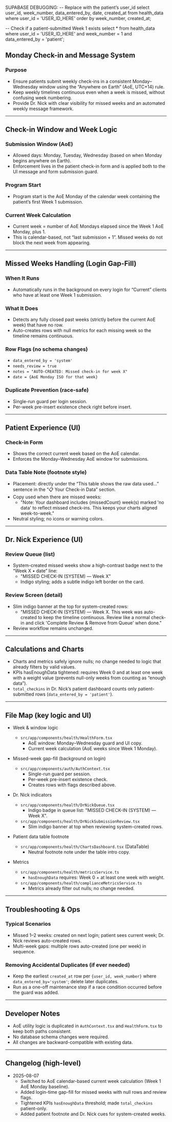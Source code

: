 SUPABASE DEBUGGING:
-- Replace with the patient’s user_id
select user_id, week_number, data_entered_by, date, created_at
from health_data
where user_id = 'USER_ID_HERE'
order by week_number, created_at;

-- Check if a patient-submitted Week 1 exists
select *
from health_data
where user_id = 'USER_ID_HERE' and week_number = 1 and data_entered_by = 'patient';



## Monday Check-in and Message System

### Purpose
- Ensure patients submit weekly check-ins in a consistent Monday–Wednesday window using the “Anywhere on Earth” (AoE, UTC+14) rule.
- Keep weekly timelines continuous even when a week is missed, without confusing week numbering.
- Provide Dr. Nick with clear visibility for missed weeks and an automated weekly message framework.

---

## Check-in Window and Week Logic

### Submission Window (AoE)
- Allowed days: Monday, Tuesday, Wednesday (based on when Monday begins anywhere on Earth).
- Enforcement lives in the patient check-in form and is applied both to the UI message and form submission guard.

### Program Start
- Program start is the AoE Monday of the calendar week containing the patient’s first Week 1 submission.

### Current Week Calculation
- Current week = number of AoE Mondays elapsed since the Week 1 AoE Monday, plus 1.
- This is calendar-based, not “last submission + 1”. Missed weeks do not block the next week from appearing.

---

## Missed Weeks Handling (Login Gap-Fill)

### When It Runs
- Automatically runs in the background on every login for “Current” clients who have at least one Week 1 submission.

### What It Does
- Detects any fully closed past weeks (strictly before the current AoE week) that have no row.
- Auto-creates rows with null metrics for each missing week so the timeline remains continuous.

### Row Flags (no schema changes)
- `data_entered_by = 'system'`
- `needs_review = true`
- `notes = "AUTO-CREATED: Missed check-in for week X"`
- `date = {AoE Monday ISO for that week}`

### Duplicate Prevention (race-safe)
- Single-run guard per login session.
- Per-week pre-insert existence check right before insert.

---

## Patient Experience (UI)

### Check-in Form
- Shows the correct current week based on the AoE calendar.
- Enforces the Monday–Wednesday AoE window for submissions.

### Data Table Note (footnote style)
- Placement: directly under the “This table shows the raw data used…” sentence in the “📋 Your Check-in Data” section.
- Copy used when there are missed weeks:
  - "Note: Your dashboard includes {missedCount} week(s) marked 'no data' to reflect missed check-ins. This keeps your charts aligned week-to-week."
- Neutral styling; no icons or warning colors.

---

## Dr. Nick Experience (UI)

### Review Queue (list)
- System-created missed weeks show a high-contrast badge next to the “Week X • date” line:
  - "MISSED CHECK-IN (SYSTEM) — Week X"
  - Indigo styling; adds a subtle indigo left border on the card.

### Review Screen (detail)
- Slim indigo banner at the top for system-created rows:
  - "MISSED CHECK-IN (SYSTEM) — Week X. This week was auto-created to keep the timeline continuous. Review like a normal check-in and click 'Complete Review & Remove from Queue' when done."
- Review workflow remains unchanged.

---

## Calculations and Charts

- Charts and metrics safely ignore nulls; no change needed to logic that already filters by valid values.
- KPIs hasEnoughData tightened: requires Week 0 and at least one week with a weight value (prevents null-only weeks from counting as “enough data”).
- `total_checkins` in Dr. Nick’s patient dashboard counts only patient-submitted rows (`data_entered_by = 'patient'`).

---

## File Map (key logic and UI)

- Week & window logic
  - `src/app/components/health/HealthForm.tsx`
    - AoE window: Monday–Wednesday guard and UI copy.
    - Current week calculation (AoE weeks since Week 1 Monday).

- Missed-week gap-fill (background on login)
  - `src/app/components/auth/AuthContext.tsx`
    - Single-run guard per session.
    - Per-week pre-insert existence check.
    - Creates rows with flags described above.

- Dr. Nick indicators
  - `src/app/components/health/DrNickQueue.tsx`
    - Indigo badge in queue list: "MISSED CHECK-IN (SYSTEM) — Week X".
  - `src/app/components/health/DrNickSubmissionReview.tsx`
    - Slim indigo banner at top when reviewing system-created rows.

- Patient data table footnote
  - `src/app/components/health/ChartsDashboard.tsx` (DataTable)
    - Neutral footnote note under the table intro copy.

- Metrics
  - `src/app/components/health/metricsService.ts`
    - `hasEnoughData` requires: Week 0 + at least one week with weight.
  - `src/app/components/health/complianceMetricsService.ts`
    - Metrics already filter out nulls; no change needed.

---

## Troubleshooting & Ops

### Typical Scenarios
- Missed 1–2 weeks: created on next login; patient sees current week; Dr. Nick reviews auto-created rows.
- Multi-week gaps: multiple rows auto-created (one per week) in sequence.

### Removing Accidental Duplicates (if ever needed)
- Keep the earliest `created_at` row per `{user_id, week_number}` where `data_entered_by='system'`; delete later duplicates.
- Run as a one-off maintenance step if a race condition occurred before the guard was added.

---

## Developer Notes

- AoE utility logic is duplicated in `AuthContext.tsx` and `HealthForm.tsx` to keep both paths consistent.
- No database schema changes were required.
- All changes are backward-compatible with existing data.

---

## Changelog (high-level)

- 2025-08-07
  - Switched to AoE calendar-based current week calculation (Week 1 AoE Monday baseline).
  - Added login-time gap-fill for missed weeks with null rows and review flags.
  - Tightened KPIs `hasEnoughData` threshold; made `total_checkins` patient-only.
  - Added patient footnote and Dr. Nick cues for system-created weeks.


